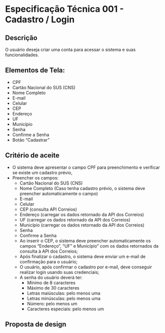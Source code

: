 # Especificação Técnica 001 - Cadastro / Login

## Descrição

O usuário deseja criar uma conta para acessar o sistema e suas funcionalidades.

## Elementos de Tela:

* CPF
* Cartão Nacional do SUS (CNS)
* Nome Completo
* E-mail
* Celular
* CEP
* Endereço
* UF
* Município
* Senha
* Confirme a Senha
* Botão “Cadastrar”

## Critério de aceite 

- O sistema deve apresentar o campo CPF para preenchimento e verificar se existe um cadastro prévio,  
- Preencher os campos: 
    - Cartão Nacional do SUS (CNS)  
    - Nome Completo (Caso tenha cadastro prévio, o sistema deve preencher automaticamente o campo)  
    - E-mail  
    - Celular  
    - CEP (consulta API Correios)  
    - Endereço (carregar os dados retornado da API dos Correios)  
    - UF (carregar os dados retornado da API dos Correios)  
    - Município (carregar os dados retornado da API dos Correios)  
    - Senha  
    - Confirme a Senha  
  - Ao inserir o CEP, o sistema deve preencher automaticamente os campos “Endereço”, “UF” e Município” com os dados retornados da consulta à API dos Correios; 
  - Após finalizar o cadastro, o sistema deve enviar um e-mail de confirmação para o usuário; 
  - O usuário, após confirmar o cadastro por e-mail, deve conseguir realizar login usando suas credenciais; 
  - A senha do usuário deverá ter: 
    - Mínimo de 8 caracteres 
    - Máximo de 30 caracteres 
    - Letras maiúsculas: pelo menos uma 
    - Letras minúsculas: pelo menos uma 
    - Número: pelo menos um 
    - Caracteres especiais: pelo menos um 

## Proposta de design

